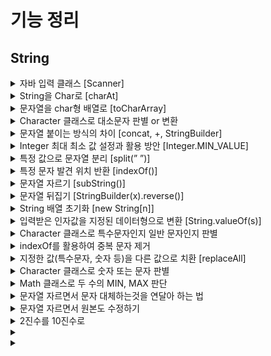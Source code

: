 # 기능 정리

## String

<details markdown="1">
<summary>자바 입력 클래스 [Scanner]</summary>

```java
import java.util.Scanner;
    
// System.in : 사용자로부터 입력을 받기 위한 입력 스트림
Scanner in = new Scanner(System.in);
    
in.next() // String 형 입력 및 리턴 (공백을 기준으로 한 단어)
in.nextLine() // String 형 입력 및 리턴 (개행을 기분으로 한 줄)
    
// 기타 : next(Byte,Short,Int,Long,Float,Double,Boolean)
```
</details>


<details markdown="1">
<summary>String을 Char로 [charAt]</summary>
    
 - String으로 저장된 문자열 중 한 글자만 선택해서 char 타입으로 변환
    
```java
String str = "study";
char c = str.charAt(0); // s
char h = str.charAt(2); // u
```
</details>

<details markdown="1">
<summary>문자열을 char형 배열로 [toCharArray]</summary>
    
- 배열의 길이는 문자열의 길이와 같다
- 문자열의 공백 또한 인덱스에 포함
    
```java
String str = "hello world";
char[] arr = str.toCharArray();
// 쉼표로 구분해서 for문 출력 시..
// h, e, l, l, o,  , w, o, r, l, d
```
</details>

<details markdown="1">
<summary>Character 클래스로 대소문자 판별 or 변환</summary>

- char의 값을 객체로 포장한다
- isLowerCase(), isUpperCase(), toLowerCase(), toUpperCase()
```java
// 소문자인지 확인
if(Character.isLowerCase(ch)) 

// 대문자로 변환
answer += Character.toUpperCase(ch);
```
</details>

<details markdown="1">
<summary>문자열 붙이는 방식의 차이 [concat, +, StringBuilder]</summary>


### concat
- 초기값이 null이면 붙일 수 없음. new String( ) 해야됨.
- 문자열을 계속해서 붙인다고 가정하면, 붙일때마다 새로운 주소값 할당 받게 됨
- 연달아서 붙일 수 있음
    
```java
String str = new String();
String result = str.concat("Hi");
String strs = result.concat(" Hello").concat(" World");
```

### StringBuilder
    
- 초기화를 안해도 된다.
- 문자열을 계속 붙여도 주소값이 변하지 않는다
- append로 문자열을 붙임
- null 인 String과 붙이면 “null”이라는 문자열이 붙어짐
- \+ 연산자는 컴파일 될 때 StringBuilder로 변환되기 때문에 + 연산자와 함께 쓰는 것은 성능에 좋지 않다.
    
```java
StringBuilder result = new StringBuilder();
result.append("Hi");
result.append(" Hello");
```
</details>

<details markdown="1">
<summary>Integer 최대 최소 값 설정과 활용 방안 [Integer.MIN_VALUE]</summary>

- 편리함과 안전성
- 초기화시 대소비교에 영향을 받지 않은 숫자를 설정할 수 있음
    
    ```java
    int min = Integer.MIN_VALUE;
    int max = Integer.MAX_VALUE;
    // Byte, Short, Int, Long
    ```
</details>

<details markdown="1">
<summary>특정 값으로 문자열 분리 [split(” ”)]</summary>

- 정규표현식, 특정 문자를 기준으로 문자열을 나누어 배열에 저장
- 원본은 수정 안됨
    
    ```java
    String str = "010-1234-5678";
    String[] split1 = str.split("-");
    String[] split2 = str.split("-", 2); // 배열을 2의 크기만큼만 생성. [010, 1234-5678]
    ```

</details>

<details markdown="1">
<summary>특정 문자 발견 위치 반환 [indexOf()]</summary>

- 특정 문자나 문자열이 앞에서부터 처음 발견되는 인덱스를 반환
- 찾지 못했을 경우 “-1” 반환
- indexOf(”찾을 특정 문자”, “시작할 위치”) 시작 위치 생략 가능
- 공백도 위치로 인식

    ```java
    String str = "Hello World";
    str.indexOf("o"); // 4
    str.indexOf("o", 5); // 7
    ```
    
- lastIndexOf() : 뒤에서부터 처음 발견되는 인덱스 반환
</details>

<details markdown="1">
<summary>문자열 자르기 [subString()]</summary>

- subString(int index)
- 문자열의 앞에서부터 index 위치 포함하여 자른 뒤, 이후의 모든 문자열을 리턴
    
    ```java
    String str = "0123456789";
    str.subString(5); // 56789 (01234의 5개 문자열 삭제)
    ```
    
- subString(int  beginIndex, int endIndex)
- beginIndex 위치에서 시작하여 endIndex 전 위치(endIndex - 1)까지의 값 리턴
    
    ```java
    String str = "0000003565120";
    str.subString(6, 12); // 356512
    ```

</details>

<details markdown="1">
<summary>문자열 뒤집기 [StringBuilder(x).reverse()]</summary>

```java
String str = "abcde";
// 초기화(str), reverse 함수, String 화
String answer = new StringBuilder(str).reverse().toString();
```
</details>


<details markdown="1">
<summary>String 배열 초기화 [new String[n]]</summary>

```java
int n = 5;
String[] str = new String[n];
```
</details>


<details markdown="1">
<summary>입력받은 인자값을 지정된 데이터형으로 변환 [String.valueOf(s)]</summary>

- 인자값 : byte, int, long, double, boolean 등

    ```java
    Integer a = Integer.valueOf(7); // 7
    Double b = Double.valueOf(5);   // 5.0
    Float c = Float.valueOf("38");  // 38.0
    Integer d = Integer.valueOf("100", 16) // 256 : 100을 16진수로
    ```

- char 배열을 String 화
    
    ```java
    char[] s = x.toCharArray();
    String answer = String.valueOf(s);
    ```
</details>


<details markdown="1">
<summary>Character 클래스로 특수문자인지 일반 문자인지 판별</summary>
    
```java
if(Character.isAlphabetic)
// is.. 판별 기능 더 있음
```
</details>


<details markdown="1">
<summary>indexOf를 활용하여 중복 문자 제거</summary>
    
    문자열을 한 문자씩 index와 indexOf로 검색한 값을 출력하다보면 중복 문자가 있을 경우 index는 현재 위치값, indexOf로 검색된 값은 처음부터 검색했을 시의 첫 발견 위치이므로 처음 발견 위치 값을 리턴하게 된다. 
    
    그러므로 현재 index 위치 값과 indexOf로 검색한 위치 값이 같은 경우에만 문자를 저장하면 중복이 없는 문자열이 나오게 되는것이다.
</details>


<details markdown="1">
<summary>지정한 값(특수문자, 숫자 등)을 다른 값으로 치환 [replaceAll]</summary>

- replace(”변환하고자 하는 대상CharSequence”, “변환할 문자 값”)
- replaceAll(”변환 대상String”, “변환할 문자 값”)
- 정규식
    - [x-z] : x~z 범위 내의 문자
     - [^x-z] : x~z 범위 내의 문자를 제외한 문자

</details>


<details markdown="1">
<summary>Character 클래스로 숫자 또는 문자 판별</summary>
    
```java
// Character.isDigit(char ch), isDigit(int codePoint)
Character.isDigit('a'); // false
Character.isDigit('97'); // true
Character.isDigit(97); // false: codePoint는 Unicode 값으로 소문자 a

// Character.isLetter(char ch), isLetter(int codePoint)
Character.isLetter('a'); // true
Character.isLetter('97'); // false
Character.isLetter(97); // true : Unicode 'a'
```
</details>

<details markdown="1">
<summary>Math 클래스로 두 수의 MIN, MAX 판단</summary>

```java
int iMax    = 0;
int iMin    = 9999999;
int[] asScores= { 50, 55, 34, 65, 78, 93, 23};
 
//최대값 구하기
for(int i : asScores )  iMax = Math.max( i, iMax );
 
//최소값 구하기
for(int i : asScores )  iMin = Math.min( i, iMin );
 
System.out.println( iMax ); // 93
System.out.println( iMin ); // 23
```

</details>


<details markdown="1">
<summary>문자열 자르면서 문자 대체하는것을 연달아 하는 법</summary>

```java
// subString(0, 7) : 0에서 7까지 자른 값을 리턴
String tmp = s.substring(0, 7).replace('#', '1').replace('*', '0');
```

</details>


<details markdown="1">
<summary>문자열 자르면서 원본도 수정하기</summary>

```java
s = s.subString(7); 
// 7 ~ 끝까지의 문자열을 리턴하고 그 값을 원본에 적용.
// 이러면 0~7의 값은 사라진다.
```

</details>


<details markdown="1">
<summary>2진수를 10진수로</summary>

```java
int num = Integer.parseInt(`2진수 String`, 2);
// 2, 8, 16 진수를 -> 10진수로
```

</details>


<details markdown="1">
<summary></summary>


</details>


<details markdown="1">
<summary></summary>


</details>